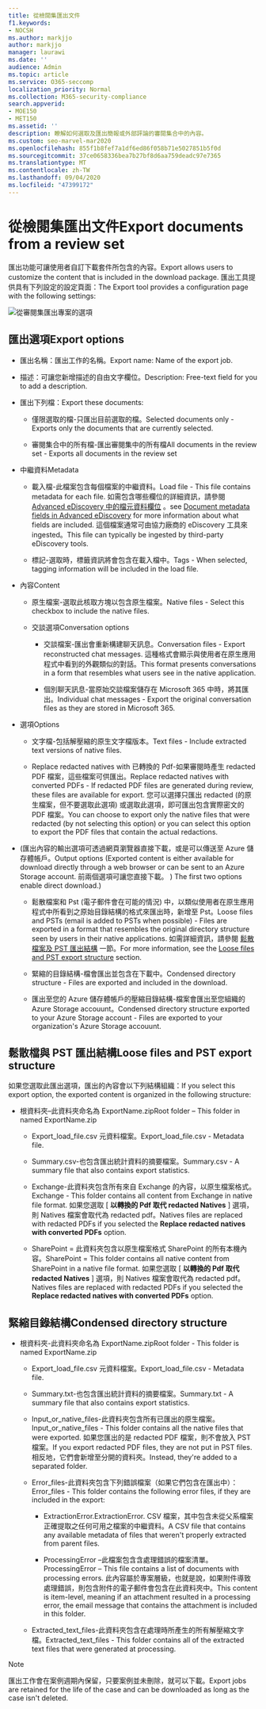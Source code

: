 ```yaml
---
title: 從檢閱集匯出文件
f1.keywords:
- NOCSH
ms.author: markjjo
author: markjjo
manager: laurawi
ms.date: ''
audience: Admin
ms.topic: article
ms.service: O365-seccomp
localization_priority: Normal
ms.collection: M365-security-compliance
search.appverid:
- MOE150
- MET150
ms.assetid: ''
description: 瞭解如何選取及匯出簡報或外部評論的審閱集合中的內容。
ms.custom: seo-marvel-mar2020
ms.openlocfilehash: 855f1b8fef7a1df6ed86f058b71e5027851b5f0d
ms.sourcegitcommit: 37ce0658336bea7b27bf8d6aa759deadc97e7365
ms.translationtype: MT
ms.contentlocale: zh-TW
ms.lasthandoff: 09/04/2020
ms.locfileid: "47399172"
---
```

# <a name="export-documents-from-a-review-set"></a><span data-ttu-id="13d80-103">從檢閱集匯出文件</span><span class="sxs-lookup"><span data-stu-id="13d80-103">Export documents from a review set</span></span>

<span data-ttu-id="13d80-104">匯出功能可讓使用者自訂下載套件所包含的內容。</span><span class="sxs-lookup"><span data-stu-id="13d80-104">Export allows users to customize the content that is included in the download package.</span></span> <span data-ttu-id="13d80-105">匯出工具提供具有下列設定的設定頁面：</span><span class="sxs-lookup"><span data-stu-id="13d80-105">The Export tool provides a configuration page with the following settings:</span></span>

![從審閱集匯出專案的選項](../media/bcfc72c7-4a01-4697-9e16-2965b7f04fdb.png)

## <a name="export-options"></a><span data-ttu-id="13d80-107">匯出選項</span><span class="sxs-lookup"><span data-stu-id="13d80-107">Export options</span></span>

- <span data-ttu-id="13d80-108">匯出名稱：匯出工作的名稱。</span><span class="sxs-lookup"><span data-stu-id="13d80-108">Export name: Name of the export job.</span></span>

- <span data-ttu-id="13d80-109">描述：可讓您新增描述的自由文字欄位。</span><span class="sxs-lookup"><span data-stu-id="13d80-109">Description: Free-text field for you to add a description.</span></span>

- <span data-ttu-id="13d80-110">匯出下列檔：</span><span class="sxs-lookup"><span data-stu-id="13d80-110">Export these documents:</span></span>

  - <span data-ttu-id="13d80-111">僅限選取的檔-只匯出目前選取的檔。</span><span class="sxs-lookup"><span data-stu-id="13d80-111">Selected documents only - Exports only the documents that are currently selected.</span></span>
  
  - <span data-ttu-id="13d80-112">審閱集合中的所有檔-匯出審閱集中的所有檔</span><span class="sxs-lookup"><span data-stu-id="13d80-112">All documents in the review set - Exports all documents in the review set</span></span>

- <span data-ttu-id="13d80-113">中繼資料</span><span class="sxs-lookup"><span data-stu-id="13d80-113">Metadata</span></span>
  
  - <span data-ttu-id="13d80-114">載入檔-此檔案包含每個檔案的中繼資料。</span><span class="sxs-lookup"><span data-stu-id="13d80-114">Load file - This file contains metadata for each file.</span></span> <span data-ttu-id="13d80-115">如需包含哪些欄位的詳細資訊，請參閱 [Advanced eDiscovery 中的檔元資料欄位](document-metadata-fields-in-Advanced-eDiscovery.md) 。</span><span class="sxs-lookup"><span data-stu-id="13d80-115">see [Document metadata fields in Advanced eDiscovery](document-metadata-fields-in-Advanced-eDiscovery.md) for more information about what fields are included.</span></span> <span data-ttu-id="13d80-116">這個檔案通常可由協力廠商的 eDiscovery 工具來 ingested。</span><span class="sxs-lookup"><span data-stu-id="13d80-116">This file can typically be ingested by third-party eDiscovery tools.</span></span>
  
  - <span data-ttu-id="13d80-117">標記-選取時，標籤資訊將會包含在載入檔中。</span><span class="sxs-lookup"><span data-stu-id="13d80-117">Tags - When selected, tagging information will be included in the load file.</span></span>

- <span data-ttu-id="13d80-118">內容</span><span class="sxs-lookup"><span data-stu-id="13d80-118">Content</span></span>
  
  - <span data-ttu-id="13d80-119">原生檔案-選取此核取方塊以包含原生檔案。</span><span class="sxs-lookup"><span data-stu-id="13d80-119">Native files - Select this checkbox to include the native files.</span></span>
  
  - <span data-ttu-id="13d80-120">交談選項</span><span class="sxs-lookup"><span data-stu-id="13d80-120">Conversation options</span></span>
    
    - <span data-ttu-id="13d80-121">交談檔案-匯出會重新構建聊天訊息。</span><span class="sxs-lookup"><span data-stu-id="13d80-121">Conversation files - Export reconstructed chat messages.</span></span> <span data-ttu-id="13d80-122">這種格式會顯示與使用者在原生應用程式中看到的外觀類似的對話。</span><span class="sxs-lookup"><span data-stu-id="13d80-122">This format presents conversations in a form that resembles what users see in the native application.</span></span>
    
    - <span data-ttu-id="13d80-123">個別聊天訊息-當原始交談檔案儲存在 Microsoft 365 中時，將其匯出。</span><span class="sxs-lookup"><span data-stu-id="13d80-123">Individual chat messages - Export the original conversation files as they are stored in Microsoft 365.</span></span>

- <span data-ttu-id="13d80-124">選項</span><span class="sxs-lookup"><span data-stu-id="13d80-124">Options</span></span>

  - <span data-ttu-id="13d80-125">文字檔-包括解壓縮的原生文字檔版本。</span><span class="sxs-lookup"><span data-stu-id="13d80-125">Text files - Include extracted text versions of native files.</span></span>
  
  - <span data-ttu-id="13d80-126">Replace redacted natives with 已轉換的 Pdf-如果審閱時產生 redacted PDF 檔案，這些檔案可供匯出。</span><span class="sxs-lookup"><span data-stu-id="13d80-126">Replace redacted natives with converted PDFs - If redacted PDF files are generated during review, these files are available for export.</span></span> <span data-ttu-id="13d80-127">您可以選擇只匯出 redacted (的原生檔案，但不要選取此選項) 或選取此選項，即可匯出包含實際密文的 PDF 檔案。</span><span class="sxs-lookup"><span data-stu-id="13d80-127">You can choose to export only the native files that were redacted (by not selecting this option) or you can select this option to export the PDF files that contain the actual redactions.</span></span>

- <span data-ttu-id="13d80-128"> (匯出內容的輸出選項可透過網頁瀏覽器直接下載，或是可以傳送至 Azure 儲存體帳戶。</span><span class="sxs-lookup"><span data-stu-id="13d80-128">Output options (Exported content is either available for download directly through a web browser or can be sent to an Azure Storage account.</span></span> <span data-ttu-id="13d80-129">前兩個選項可讓您直接下載。 ) </span><span class="sxs-lookup"><span data-stu-id="13d80-129">The first two options enable direct download.)</span></span>
  
  - <span data-ttu-id="13d80-130">鬆散檔案和 Pst (電子郵件會在可能的情況) 中，以類似使用者在原生應用程式中所看到之原始目錄結構的格式來匯出時，新增至 Pst。</span><span class="sxs-lookup"><span data-stu-id="13d80-130">Loose files and PSTs (email is added to PSTs when possible) - Files are exported in a format that resembles the original directory structure seen by users in their native applications.</span></span>  <span data-ttu-id="13d80-131">如需詳細資訊，請參閱 [鬆散檔案及 PST 匯出結構](#loose-files-and-pst-export-structure) 一節。</span><span class="sxs-lookup"><span data-stu-id="13d80-131">For more information, see the [Loose files and PST export structure](#loose-files-and-pst-export-structure) section.</span></span>
  
  - <span data-ttu-id="13d80-132">緊縮的目錄結構-檔會匯出並包含在下載中。</span><span class="sxs-lookup"><span data-stu-id="13d80-132">Condensed directory structure - Files are exported and included in the download.</span></span>
  
  - <span data-ttu-id="13d80-133">匯出至您的 Azure 儲存體帳戶的壓縮目錄結構-檔案會匯出至您組織的 Azure Storage accouunt。</span><span class="sxs-lookup"><span data-stu-id="13d80-133">Condensed directory structure exported to your Azure Storage account - Files are exported to your organization's Azure Storage accouunt.</span></span>

## <a name="loose-files-and-pst-export-structure"></a><span data-ttu-id="13d80-134">鬆散檔與 PST 匯出結構</span><span class="sxs-lookup"><span data-stu-id="13d80-134">Loose files and PST export structure</span></span>

<span data-ttu-id="13d80-135">如果您選取此匯出選項，匯出的內容會以下列結構組織：</span><span class="sxs-lookup"><span data-stu-id="13d80-135">If you select this export option, the exported content is organized in the following structure:</span></span>

- <span data-ttu-id="13d80-136">根資料夾–此資料夾命名為 ExportName.zip</span><span class="sxs-lookup"><span data-stu-id="13d80-136">Root folder – This folder in named ExportName.zip</span></span>
  
  - <span data-ttu-id="13d80-137">Export_load_file.csv 元資料檔案。</span><span class="sxs-lookup"><span data-stu-id="13d80-137">Export_load_file.csv - Metadata file.</span></span>
  
  - <span data-ttu-id="13d80-138">Summary.csv-也包含匯出統計資料的摘要檔案。</span><span class="sxs-lookup"><span data-stu-id="13d80-138">Summary.csv - A summary file that also contains export statistics.</span></span>
  
  - <span data-ttu-id="13d80-139">Exchange-此資料夾包含所有來自 Exchange 的內容，以原生檔案格式。</span><span class="sxs-lookup"><span data-stu-id="13d80-139">Exchange - This folder contains all content from Exchange in native file format.</span></span> <span data-ttu-id="13d80-140">如果您選取 [ **以轉換的 Pdf 取代 redacted Natives** ] 選項，則 Natives 檔案會取代為 redacted pdf。</span><span class="sxs-lookup"><span data-stu-id="13d80-140">Natives files are replaced with redacted PDFs if you selected the **Replace redacted natives with converted PDFs** option.</span></span>
  
  - <span data-ttu-id="13d80-141">SharePoint = 此資料夾包含以原生檔案格式 SharePoint 的所有本機內容。</span><span class="sxs-lookup"><span data-stu-id="13d80-141">SharePoint = This folder contains all native content from SharePoint in a native file format.</span></span> <span data-ttu-id="13d80-142">如果您選取 [ **以轉換的 Pdf 取代 redacted Natives** ] 選項，則 Natives 檔案會取代為 redacted pdf。</span><span class="sxs-lookup"><span data-stu-id="13d80-142">Natives files are replaced with redacted PDFs if you selected the **Replace redacted natives with converted PDFs** option.</span></span>

## <a name="condensed-directory-structure"></a><span data-ttu-id="13d80-143">緊縮目錄結構</span><span class="sxs-lookup"><span data-stu-id="13d80-143">Condensed directory structure</span></span>

- <span data-ttu-id="13d80-144">根資料夾-此資料夾命名為 ExportName.zip</span><span class="sxs-lookup"><span data-stu-id="13d80-144">Root folder - This folder is named ExportName.zip</span></span>
  
  - <span data-ttu-id="13d80-145">Export_load_file.csv 元資料檔案。</span><span class="sxs-lookup"><span data-stu-id="13d80-145">Export_load_file.csv - Metadata file.</span></span>
  
  - <span data-ttu-id="13d80-146">Summary.txt-也包含匯出統計資料的摘要檔案。</span><span class="sxs-lookup"><span data-stu-id="13d80-146">Summary.txt - A summary file that also contains export statistics.</span></span>
  
  - <span data-ttu-id="13d80-147">Input_or_native_files-此資料夾包含所有已匯出的原生檔案。</span><span class="sxs-lookup"><span data-stu-id="13d80-147">Input_or_native_files - This folder contains all the native files that were exported.</span></span> <span data-ttu-id="13d80-148">如果您匯出的是 redacted PDF 檔案，則不會放入 PST 檔案。</span><span class="sxs-lookup"><span data-stu-id="13d80-148">If you export redacted PDF files, they are not put in PST files.</span></span> <span data-ttu-id="13d80-149">相反地，它們會新增至分開的資料夾。</span><span class="sxs-lookup"><span data-stu-id="13d80-149">Instead, they're added to a separated folder.</span></span>
  
  - <span data-ttu-id="13d80-150">Error_files-此資料夾包含下列錯誤檔案（如果它們包含在匯出中）：</span><span class="sxs-lookup"><span data-stu-id="13d80-150">Error_files - This folder contains the following error files, if they are included in the export:</span></span>
    
    - <span data-ttu-id="13d80-151">ExtractionError.</span><span class="sxs-lookup"><span data-stu-id="13d80-151">ExtractionError.</span></span> <span data-ttu-id="13d80-152">CSV 檔案，其中包含未從父系檔案正確提取之任何可用之檔案的中繼資料。</span><span class="sxs-lookup"><span data-stu-id="13d80-152">A CSV file that contains any available metadata of files that weren't properly extracted from parent files.</span></span>
    
    - <span data-ttu-id="13d80-153">ProcessingError –此檔案包含含處理錯誤的檔案清單。</span><span class="sxs-lookup"><span data-stu-id="13d80-153">ProcessingError – This file contains a list of documents with processing errors.</span></span> <span data-ttu-id="13d80-154">此內容屬於專案層級，也就是說，如果附件導致處理錯誤，則包含附件的電子郵件會包含在此資料夾中。</span><span class="sxs-lookup"><span data-stu-id="13d80-154">This content is item-level, meaning if an attachment resulted in a processing error, the email message that contains the attachment is included in this folder.</span></span>
  
  - <span data-ttu-id="13d80-155">Extracted_text_files-此資料夾包含在處理時所產生的所有解壓縮文字檔。</span><span class="sxs-lookup"><span data-stu-id="13d80-155">Extracted_text_files - This folder contains all of the extracted text files that were generated at processing.</span></span>

> [!NOTE]
> <span data-ttu-id="13d80-156">匯出工作會在案例週期內保留，只要案例並未刪除，就可以下載。</span><span class="sxs-lookup"><span data-stu-id="13d80-156">Export jobs are retained for the life of the case and can be downloaded as long as the case isn't deleted.</span></span>
